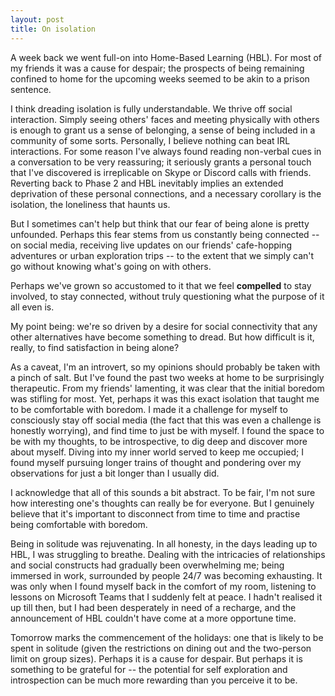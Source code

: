 ```yaml
---
layout: post
title: On isolation
---
```


A week back we went full-on into Home-Based Learning (HBL). For most of my friends it was a cause for despair; the prospects of being remaining confined to home for the upcoming weeks seemed to be akin to a prison sentence. 

I think dreading isolation is fully understandable. We thrive off social interaction. Simply seeing others' faces and meeting physically with others is enough to grant us a sense of belonging, a sense of being included in a community of some sorts. Personally, I believe nothing can beat IRL interactions. For some reason I've always found reading non-verbal cues in a conversation to be very reassuring; it seriously grants a personal touch that I've discovered is irreplicable on Skype or Discord calls with friends. Reverting back to Phase 2 and HBL inevitably implies an extended deprivation of these personal connections, and a necessary corollary is the isolation, the loneliness that haunts us.

But I sometimes can't help but think that our fear of being alone is pretty unfounded. Perhaps this fear stems from us constantly being connected -- on social media, receiving live updates on our friends' cafe-hopping adventures or urban exploration trips -- to the extent that we simply can't go without knowing what's going on with others. 

Perhaps we've grown so accustomed to it that we feel **compelled** to stay involved, to stay connected, without truly questioning what the purpose of it all even is.

My point being: we're so driven by a desire for social connectivity that any other alternatives have become something to dread. But how difficult is it, really, to find satisfaction in being alone?

As a caveat, I'm an introvert, so my opinions should probably be taken with a pinch of salt. But I've found the past two weeks at home to be surprisingly  therapeutic. From my friends' lamenting, it was clear that the initial boredom was stifling for most. Yet, perhaps it was this exact isolation that taught me to be comfortable with boredom. I made it a challenge for myself to consciously stay off social media (the fact that this was even a challenge is honestly worrying), and find time to just be with myself. I found the space to be with my thoughts, to be introspective, to dig deep and discover more about myself. Diving into my inner world served to keep me occupied; I found myself pursuing longer trains of thought and pondering over my observations for just a bit longer than I usually did.

I acknowledge that all of this sounds a bit abstract. To be fair, I'm not sure how interesting one's thoughts can really be for everyone. But I genuinely believe that it's important to disconnect from time to time and practise being comfortable with boredom. 

Being in solitude was rejuvenating. In all honesty, in the days leading up to HBL, I was struggling to breathe. Dealing with the intricacies of relationships and social constructs had gradually been overwhelming me; being immersed in work, surrounded by people 24/7 was becoming exhausting. It was only when I found myself back in the comfort of my room, listening to lessons on Microsoft Teams that I suddenly felt at peace. I hadn't realised it up till then, but I had been desperately in need of a recharge, and the announcement of HBL couldn't have come at a more opportune time.

Tomorrow marks the commencement of the holidays: one that is likely to be spent in solitude (given the restrictions on dining out and the two-person limit on group sizes). Perhaps it is a cause for despair. But perhaps it is something to be grateful for -- the potential for self exploration and introspection can be much more rewarding than you perceive it to be. 




